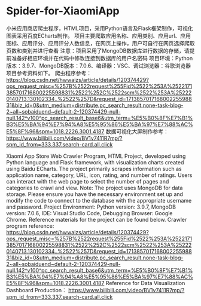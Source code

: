# Spider-for-XiaomiApp
小米应用商店爬虫程序，HTML项目，采用Python语言及Flask框架制作，可视化图表采用百度ECharts制作。 
项目主要爬取应用名称、应用类别、应用url、应用图标、应用评分、应用评分人数信息，在网页上操作，用户可自行在网页选择爬取页数和类别并进行查看
注意：项目采用了MongoDB数据库进行数据的存储，请提前准备好相应环境并在代码中修改连接到数据库的用户名密码
项目环境：Python版本：3.9.7、MongoDB版本：7.0.6、编译器：VSC、调试浏览器：谷歌浏览器
项目参考资料如下。
爬虫程序参考：
https://blog.csdn.net/hwwaizs/article/details/120374429?ops_request_misc=%257B%2522request%255Fid%2522%253A%2522171385701716800225598831%2522%252C%2522scm%2522%253A%252220140713.130102334..%2522%257D&request_id=171385701716800225598831&biz_id=0&utm_medium=distribute.pc_search_result.none-task-blog-2~all~sobaiduend~default-2-120374429-null-null.142^v100^pc_search_result_base6&utm_term=%E5%B0%8F%E7%B1%B3%E5%BA%94%E7%94%A8%E5%95%86%E5%BA%97%E7%88%AC%E5%8F%96&spm=1018.2226.3001.4187
数据可视化大屏制作参考：
https://www.bilibili.com/video/BV1v7411R7mp/?spm_id_from=333.337.search-card.all.click


Xiaomi App Store Web Crawler Program, HTML Project, developed using Python language and Flask framework, with visualization charts created using Baidu ECharts.
The project primarily scrapes information such as application name, category, URL, icon, rating, and number of ratings. Users can interact with the web page to select the number of pages and categories to crawl and view.
Note: The project uses MongoDB for data storage. Please ensure you have the necessary environment set up and modify the code to connect to the database with the appropriate username and password.
Project Environment: Python version: 3.9.7, MongoDB version: 7.0.6, IDE: Visual Studio Code, Debugging Browser: Google Chrome.
Reference materials for the project can be found below.
Crawler program reference:
https://blog.csdn.net/hwwaizs/article/details/120374429?ops_request_misc=%257B%2522request%255Fid%2522%253A%2522171385701716800225598831%2522%252C%2522scm%2522%253A%252220140713.130102334..%2522%257D&request_id=171385701716800225598831&biz_id=0&utm_medium=distribute.pc_search_result.none-task-blog-2~all~sobaiduend~default-2-120374429-null-null.142^v100^pc_search_result_base6&utm_term=%E5%B0%8F%E7%B1%B3%E5%BA%94%E7%94%A8%E5%95%86%E5%BA%97%E7%88%AC%E5%8F%96&spm=1018.2226.3001.4187
Reference for Data Visualization Dashboard Production：
https://www.bilibili.com/video/BV1v7411R7mp/?spm_id_from=333.337.search-card.all.click
